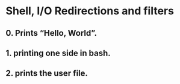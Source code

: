 # Shell, I/O Redirections and filters
## 0. Prints “Hello, World”.
## 1. printing one side in bash.
## 2. prints the user file.
